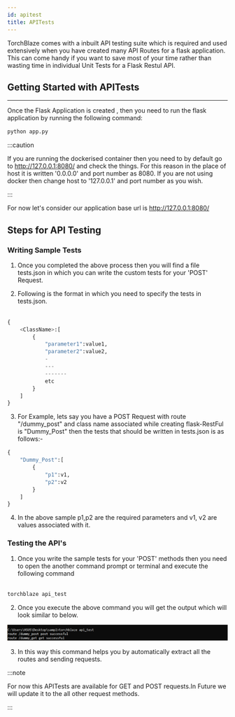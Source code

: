 ```yaml
---
id: apitest
title: APITests
---
```


TorchBlaze comes with a inbuilt API testing suite which is required and used extensively when you have created many API Routes for a flask application. This can come handy if you want to save most of your time rather than wasting time in individual Unit Tests for a Flask Restul API.

## Getting Started with APITests
---

Once the Flask Application is created , then you need to run the flask application by running the following command:

```py
python app.py
```

:::caution

If you are running the dockerised container then you need to by default go to http://127.0.0.1:8080/ and check the things. For this reason in the place of host it is written '0.0.0.0' and port number as 8080. If you are not using docker then change host to '127.0.0.1' and port number as you wish.

:::

For now let's consider our application base url is http://127.0.0.1:8080/ 

## Steps for API Testing

### Writing Sample Tests


1. Once you completed the above process then you will find a file tests.json in which you can write the custom tests for your 'POST' Request.  

2. Following is the format in which you need to specify the tests in tests.json.  


```py

{
    <ClassName>:[
        {
            "parameter1":value1,
            "parameter2":value2,
            -
            ---
            -------
            etc
        }
    ]
}

```

3. For Example, lets say you have a POST Request with route "/dummy_post" and class name associated while creating flask-RestFul is "Dummy_Post" then the tests that should be written in tests.json is as follows:-


```py
{
    "Dummy_Post":[
        {
            "p1":v1,
            "p2":v2
        }
    ]
}

```

4. In the above sample p1,p2 are the required parameters and v1, v2 are values associated with it.

### Testing the API's

1. Once you write the sample tests for your 'POST' methods then you need to open the another command prompt or terminal and execute the following command


```py

torchblaze api_test

```

2. Once you execute the above command you will get the output which will look similar to below.

![](../static/img/apitests.PNG)

3. In this way this command helps you by automatically extract all the routes and sending requests.


:::note

For now this APITests are available for GET and POST requests.In Future we will update it to the all other request methods.



:::
